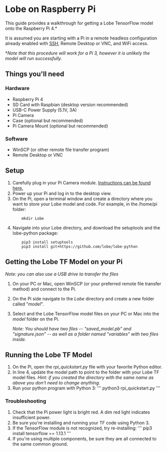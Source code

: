 # Lobe on Raspberry Pi

This guide provides a walkthrough for getting a Lobe TensorFlow model onto the Raspberry Pi 4.*  

It is assumed you are starting with a Pi in a remote headless configuration already enabled with [SSH](https://github.com/microsoft/rpi-resources/tree/master/headless-setup), Remote Desktop or VNC, and WiFi access.

**Note that this procedure will work for a Pi 3, however it is unlikely the model will run successfully.*

## Things you'll need
### Hardware
* Raspberry Pi 4 
* SD Card with Raspbian (desktop version recommended)
* USB-C Power Supply (5.1V, 3A)
* Pi Camera 
* Case (optional but recommended)
* Pi Camera Mount (optional but recommended)

### Software
* WinSCP (or other remote file transfer program)
* Remote Desktop or VNC

## Setup
1. Carefully plug in your Pi Camera module. [Instructions can be found here.](https://projects.raspberrypi.org/en/projects/getting-started-with-picamera/2) 
2. Power up your Pi and log in to the desktop view.
3. On the Pi, open a terminal window and create a directory where you want to store your Lobe model and code. For example, in the /home/pi folder:
    ```
        mkdir Lobe
    ```
4. Navigate into your Lobe directory, and download the setuptools and the lobe-python package:
    ```
        pip3 install setuptools
        pip3 install git+https://github.com/lobe/lobe-python
    ```

## Getting the Lobe TF Model on your Pi
*Note: you can also use a USB drive to transfer the files*
1. On your PC or Mac, open WinSCP (or your preferred remote file transfer method) and connect to the Pi. 
1. On the Pi side navigate to the *Lobe* directory and create a new folder called "*model*". 
2. Select and the Lobe TensorFlow model files on your PC or Mac into the *model* folder on the Pi.
    
    *Note: You should have two files -- "saved_model.pb" and "signature.json" -- as well as a folder named "variables" with two files inside.*


## Running the Lobe TF Model
1. On the Pi, open the *rpi_quickstart.py* file with your favorite Python editor.
1. In line 4, update the model path to point to the folder with your Lobe TF model files. *Hint: if you created the directory with the same name as above you don't need to change anything.*
1. Run your python program with Python 3:
    '''
    python3 rpi_quickstart.py
    ''' 

### Troubleshooting
1. Check that the Pi power light is bright red. A dim red light indicates insufficient power.
2. Be sure you're installing and running your TF code using Python 3.
3. If the TensorFlow module is not recognized, try re-installing:
    ''' 
        pip3 install tensorflow == 1.13.1
    '''
4. If you're using multiple components, be sure they are all connected to the same common ground.